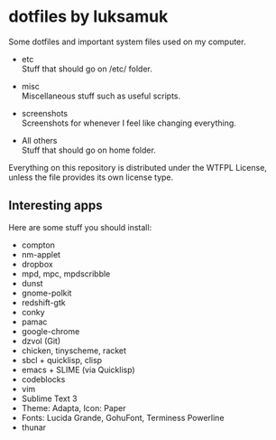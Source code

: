 dotfiles by luksamuk
====================

Some dotfiles and important system files used on my computer.

- etc<br/>
Stuff that should go on /etc/ folder.

- misc<br/>
Miscellaneous stuff such as useful scripts.

- screenshots<br/>
Screenshots for whenever I feel like changing everything.

- All others<br/>
Stuff that should go on home folder.

Everything on this repository is distributed under the WTFPL License, unless the file provides its own license type.


Interesting apps
----------------

Here are some stuff you should install:

- compton
- nm-applet
- dropbox
- mpd, mpc, mpdscribble
- dunst
- gnome-polkit
- redshift-gtk
- conky
- pamac
- google-chrome
- dzvol (Git)
- chicken, tinyscheme, racket
- sbcl + quicklisp, clisp
- emacs + SLIME (via Quicklisp)
- codeblocks
- vim
- Sublime Text 3
- Theme: Adapta, Icon: Paper
- Fonts: Lucida Grande, GohuFont, Terminess Powerline
- thunar
